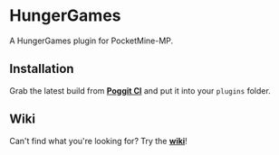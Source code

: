 # HungerGames

A HungerGames plugin for PocketMine-MP.

## Installation

Grab the latest build from **[Poggit CI](https://poggit.pmmp.io/ci/IceCruelStuff/HungerGames-1)** and put it into your `plugins` folder.

## Wiki
Can't find what you're looking for? Try the **[wiki](https://github.com/IceCruelStuff/HungerGames/wiki)**!
